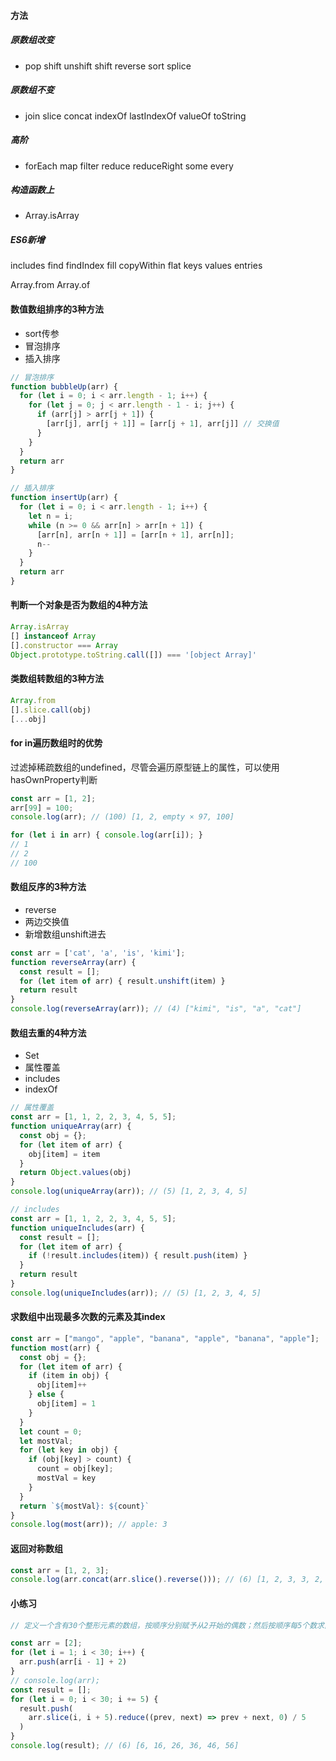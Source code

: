 

#### 方法

##### 原数组改变

- pop shift unshift shift reverse sort splice

##### 原数组不变

- join slice concat indexOf lastIndexOf valueOf toString

##### 高阶

- forEach map filter reduce reduceRight some every

##### 构造函数上

- Array.isArray

##### ES6新增

includes  find  findIndex  fill  copyWithin  flat  keys  values  entries

Array.from  Array.of



#### 数值数组排序的3种方法

- sort传参
- 冒泡排序
- 插入排序

```js
// 冒泡排序
function bubbleUp(arr) {
  for (let i = 0; i < arr.length - 1; i++) {
    for (let j = 0; j < arr.length - 1 - i; j++) {
      if (arr[j] > arr[j + 1]) {
        [arr[j], arr[j + 1]] = [arr[j + 1], arr[j]] // 交换值
      }
    }
  }
  return arr
}

// 插入排序
function insertUp(arr) {
  for (let i = 0; i < arr.length - 1; i++) {
    let n = i;
    while (n >= 0 && arr[n] > arr[n + 1]) {
      [arr[n], arr[n + 1]] = [arr[n + 1], arr[n]];
      n--
    }
  }
  return arr
}
```



#### 判断一个对象是否为数组的4种方法

```js
Array.isArray
[] instanceof Array
[].constructor === Array
Object.prototype.toString.call([]) === '[object Array]'
```



#### 类数组转数组的3种方法

```js
Array.from
[].slice.call(obj)
[...obj]
```



#### for in遍历数组时的优势

过滤掉稀疏数组的undefined，尽管会遍历原型链上的属性，可以使用hasOwnProperty判断

```js
const arr = [1, 2];
arr[99] = 100;
console.log(arr); // (100) [1, 2, empty × 97, 100]

for (let i in arr) { console.log(arr[i]); }
// 1
// 2
// 100
```



#### 数组反序的3种方法

- reverse
- 两边交换值
- 新增数组unshift进去

```js
const arr = ['cat', 'a', 'is', 'kimi'];
function reverseArray(arr) {
  const result = [];
  for (let item of arr) { result.unshift(item) }
  return result
}
console.log(reverseArray(arr)); // (4) ["kimi", "is", "a", "cat"]
```



#### 数组去重的4种方法

- Set
- 属性覆盖
- includes
- indexOf

```js
// 属性覆盖
const arr = [1, 1, 2, 2, 3, 4, 5, 5];
function uniqueArray(arr) {
  const obj = {};
  for (let item of arr) {
    obj[item] = item
  }
  return Object.values(obj)
}
console.log(uniqueArray(arr)); // (5) [1, 2, 3, 4, 5]

// includes
const arr = [1, 1, 2, 2, 3, 4, 5, 5];
function uniqueIncludes(arr) {
  const result = [];
  for (let item of arr) {
    if (!result.includes(item)) { result.push(item) }
  }
  return result
}
console.log(uniqueIncludes(arr)); // (5) [1, 2, 3, 4, 5]
```



#### 求数组中出现最多次数的元素及其index

```js
const arr = ["mango", "apple", "banana", "apple", "banana", "apple"];
function most(arr) {
  const obj = {};
  for (let item of arr) {
    if (item in obj) {
      obj[item]++
    } else {
      obj[item] = 1
    }
  }
  let count = 0;
  let mostVal;
  for (let key in obj) {
    if (obj[key] > count) {
      count = obj[key];
      mostVal = key
    }
  }
  return `${mostVal}: ${count}`
}
console.log(most(arr)); // apple: 3
```



#### 返回对称数组

```js
const arr = [1, 2, 3];
console.log(arr.concat(arr.slice().reverse())); // (6) [1, 2, 3, 3, 2, 1]
```



#### 小练习

```js
// 定义一个含有30个整形元素的数组，按顺序分别赋予从2开始的偶数；然后按顺序每5个数求出一个平局值，放在另外一个数组中并输出。试编程

const arr = [2];
for (let i = 1; i < 30; i++) {
  arr.push(arr[i - 1] + 2)
}
// console.log(arr);
const result = [];
for (let i = 0; i < 30; i += 5) {
  result.push(
    arr.slice(i, i + 5).reduce((prev, next) => prev + next, 0) / 5
  )
}
console.log(result); // (6) [6, 16, 26, 36, 46, 56]
```

